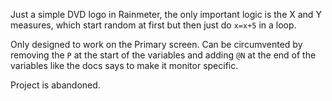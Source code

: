 Just a simple DVD logo in Rainmeter, the only important logic is the X and Y measures, which start random at first but then just do `x=x+5` in a loop.

Only designed to work on the Primary screen. Can be circumvented by removing the `P` at the start of the variables and adding `@N` at the end of the variables like the docs says to make it monitor specific.

Project is abandoned.
